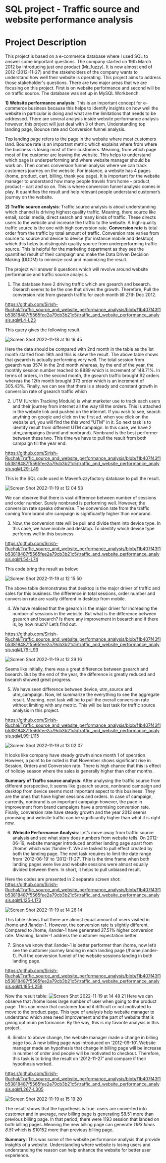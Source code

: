 # SQL project - Traffic source and website performance analysis

# Project Description
This project is based on a e-commerce database where I used SQL to answer some important questions. The company started on 19th March 2012 by introducing just one product (Mr_fuzzy). It is now almost end of 2012 (2012-11-27) and the stakeholders of the company wants to understand how well their website is operating. This project aims to address those stakeholder's questions. There are two major areas that we are focusing on this project. First is on website performance and second will be on traffic source. The database was set up in MySQL Workbench.

**1) Website performance analysis**: This is an important concept for e-commerce business because this helps to identify insights on how well the website in particular is doing and what are the limitations that needs to be addressed. There are several analysis inside website performance analysis however, this project will just deal with 3 of them. Understanding top landing page, Bounce rate and Conversion funnel analysis. 

Top landing page refers to the page in the website where most customers land. Bounce rate is an important metric which explains where from where the business is losing most of their customers. Meaning, from which page most of the customer are leaving the website. This helps to understand which page is underperforming and where website manager should be work on. Then comes conversion funnel analysis where we can track customers journey on the website. For instance, a website has 4 pages (home, product, cart, billing, thank you page). It is important for the website manager to understand how many people travels from home – product, product – cart and so on. This is where conversion funnel analysis comes in play. It quantifies the result and help relevant people understand customer’s journey on the website. 

**2) Traffic source analysis**: Traffic source analysis is about understanding which channel is driving highest quality traffic. Meaning, there source like email, social media, direct search and many kinds of traffic. These directs users to the website and increase the traffic to the website. A high-quality traffic source is the one with high conversion rate. **Conversion rate** is total order from the traffic by total amount of traffic. Conversion rate varies from source to source and device to device (for instance mobile and desktop) which this helps to distinguish quality source from underperforming traffic source. This is helpful for the marketing department as they see the quantified result of their campaign and make the Data Driven Decision Making (DDDM) to minimize cost and maximizing the result. 

The project will answer 8 questions which will revolve around website performance and traffic source analysis. 
1.	The database have 2 driving traffic which are gsearch and bsearch. Gsearch seems to be the one that drives the growth. Therefore, Pull the conversion rate from gsearch traffic for each month till 27th Dec 2012.

https://github.com/Sirish-Ruchal/Traffic_source_and_website_performance_analysis/blob/f1b407f43f1b53818487f5565fee2a79cb3b21c5/traffic_and_website_performance_analysis.sql#L4-L23

This query gives the following result.

![Screen Shot 2022-11-18 at 16 16 45](https://user-images.githubusercontent.com/109921496/202751329-4e2d30dd-f96a-4b76-bfc0-7d844a3941f0.png)

Here the data should be compared with 2nd month in the table as the 1st month started from 19th and this is skew the result. The above table shows that gsearch is actually performing very well. The total session from gsearch was 3574 in the 2nd month whereas, by the end of the year, the monthly session number reached to 8889 which is increment of 148.71%. In terms of orders, in the second month, the gsearch traffic brought 92 orders whereas the 12th month brought 373 order which is an increment of 305.43%. Finally, we can see that there is a steady and constant growth in conversion rate of gsearch traffic which 

2. UTM (Urchin Tracking Module) is what marketer use to track each users and their journey from internet all the way till the orders. This is attached in the website link and pushed on the internet. If you wish to see, search anything on google and click on the first ad. when you click on the website url, you will find the this word "UTM" in it. So next task is to identify result from different UTM campaign. In this case, we have 2 utm_campaigns (brand and nonbrand). Nonbrand is the best performer between these two. This time we have to pull the result from both campaign till the year end. 

https://github.com/Sirish-Ruchal/Traffic_source_and_website_performance_analysis/blob/f1b407f43f1b53818487f5565fee2a79cb3b21c5/traffic_and_website_performance_analysis.sql#L29-L49

This is the SQL code used in Mavenfuzzyfactory database to pull the result.

![Screen Shot 2022-11-19 at 12 04 53](https://user-images.githubusercontent.com/109921496/202849962-3e285fd1-cafe-4eae-b2ef-186b555959f2.png)

We can observe that there is vast difference between number of sessions and order number. Surely nonbrand is performing well. However, the conversion rate speaks otherwise. The conversion rate from the traffic coming from brand utm campaign is significantly higher than nonbrand.

3. Now, the conversion rate will be pull and divide them into device type. In this case, we have mobile and desktop. To identify which device type performs well in this business. 

https://github.com/Sirish-Ruchal/Traffic_source_and_website_performance_analysis/blob/f1b407f43f1b53818487f5565fee2a79cb3b21c5/traffic_and_website_performance_analysis.sql#L54-L74

This code bring the result as below:

![Screen Shot 2022-11-19 at 12 15 50](https://user-images.githubusercontent.com/109921496/202850378-ffcaee90-2402-41da-9067-941bf3539ea5.png)

The above table demonstrates that desktop is the major driver of traffic and sales for this business. the difference in total sessions, order number and conversion rate are vastly different in desktop from mobile. 

4. We have realised that the gsearch is the major driver for increasing the number of sessions in the website. But what is the difference between gsearch and bsearch? Is there any improvement in bsearch and if there is, by how much? Let’s find out.
 
https://github.com/Sirish-Ruchal/Traffic_source_and_website_performance_analysis/blob/f1b407f43f1b53818487f5565fee2a79cb3b21c5/traffic_and_website_performance_analysis.sql#L79-L93

![Screen Shot 2022-11-19 at 12 29 16](https://user-images.githubusercontent.com/109921496/202850861-eb3b56ce-e03f-455b-a1fb-67b970dec984.png)

Seems like initially, there was a great difference between gsearch and bsearch. But by the end of the year, the difference is greatly reduced and bsearch showed great progress. 

5. We have seen difference between device, utm_source and utm_campaign. Now, let summarize the everything to see the aggregate result. Meaning, next task will be to pull the overall conversion rate without limiting with any metric. This will be last task for traffic source analysis in this project.

https://github.com/Sirish-Ruchal/Traffic_source_and_website_performance_analysis/blob/f1b407f43f1b53818487f5565fee2a79cb3b21c5/traffic_and_website_performance_analysis.sql#L99-L115

![Screen Shot 2022-11-19 at 13 02 07](https://user-images.githubusercontent.com/109921496/202852134-f7a4c8e0-705d-40cb-9941-a3bfb217a5ec.png)

It looks like company have steady growth since month 1 of operation. However, a point to be noted is that November shows significant rise in Session, Orders and Conversion rate. There is high chance that this is effect of holiday season where the sales is generally higher than other months. 

**Summary of Traffic source analysis**: After analysing the traffic source from different perspective, it seems like gsearch source, nonbrand campaign and desktop from device seems most important aspect to this business. They are the ones that have higher sessions and orders. In case of campaign, currently, nonbrand is an important campaign however, the pace in improvement from brand campaigns have a promising conversion rate. Finally, conversion rate have steady growth and the year 2013 seems promising and website traffic can be significantly higher than what it is right now.

6. **Website Performance Analysis**: Let’s move away from traffic source analysis and see what story does numbers from website tells. On 2012-06-19, website manager introduced another landing page apart from ‘/home’ which was ‘/lander-1’. We are tasked to pull effect created by both the landing page. The next task requires to limit the date range from ‘2012-06-19’ to ‘2012-11-27’. This is the time frame when both landing pages were live and website sessions were almost equally divided between them. In short, it helps to pull unbiased result. 

Here the codes are presented in 2 separate screen shot:
https://github.com/Sirish-Ruchal/Traffic_source_and_website_performance_analysis/blob/f1b407f43f1b53818487f5565fee2a79cb3b21c5/traffic_and_website_performance_analysis.sql#L125-L173

![Screen Shot 2022-11-19 at 14 26 14](https://user-images.githubusercontent.com/109921496/202855661-fda55678-4758-472e-8733-460247b11c04.png)

This table shows that there are almost equal amount of users visited in /home and /lander-1. However, the conversion rate is slightly different. Compared to /home, /lander-1 have generated 27.51% higher conversion rate. Meaning, lander-1 address the customer expectation better. 

7. Since we know that /lander-1 is better performer than /home, now let’s see the customer journey landing in each landing page (/home,/lander-1). Pull the conversion funnel of the website sessions landing in both landing page. 

https://github.com/Sirish-Ruchal/Traffic_source_and_website_performance_analysis/blob/f1b407f43f1b53818487f5565fee2a79cb3b21c5/traffic_and_website_performance_analysis.sql#L185-L259

Now the result table:
![Screen Shot 2022-11-19 at 14 48 21](https://user-images.githubusercontent.com/109921496/202856699-554c3389-06c7-4673-8da6-96cdc89db272.png)
Here we can observe that /home loses large number of user when going to the product page. This can mean that customer found it difficult or not motivated to move to the product page. This type of analysis help website manager to understand which area need improvement and the part of website that is giving optimum performance. By the way, this is my favorite analysis in this project. 

8. Similar to above change, the website manager made a change in billing page too. A new billing page was introduced on ‘2012-09-10’. Website manager made an hypothesis that change in billing page will be increase in number of order and people will be motivated to checkout. Therefore, this task is to bring the result on ‘2012-11-27’ and compare if their hypothesis worked. 

https://github.com/Sirish-Ruchal/Traffic_source_and_website_performance_analysis/blob/f1b407f43f1b53818487f5565fee2a79cb3b21c5/traffic_and_website_performance_analysis.sql#L267-L305

![Screen Shot 2022-11-19 at 15 19 20](https://user-images.githubusercontent.com/109921496/202857976-de0b3859-f7fc-42ef-9de3-6f31a140ade4.png)

The result shows that the hypothesis is true. users are converted into customer and in average, new billing page is generating $8.51 more than previous billing page. In that period, there were 1193 session that landed on both billing pages. Meaning the new billing page can generate *1193 times 8.51* which is $10152 more than previous billing page. 

**Summary**: This was some of the website performance analysis that provide insights of a website. Understanding where website is losing users and understanding the reason can help enhance the website for better user experience.


